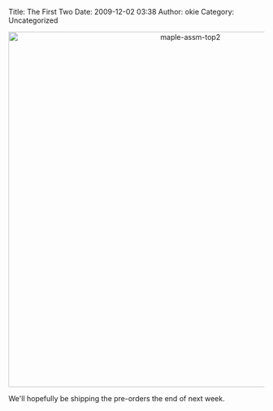 Title: The First Two
Date: 2009-12-02 03:38
Author: okie
Category: Uncategorized

<center>
<img src="http://blogs.leaflabs.com/wp-content/uploads/maple-assm-top2-1024x568.jpg" alt="maple-assm-top2" width="700px">
</center>

We'll hopefully be shipping the pre-orders the end of next week.

